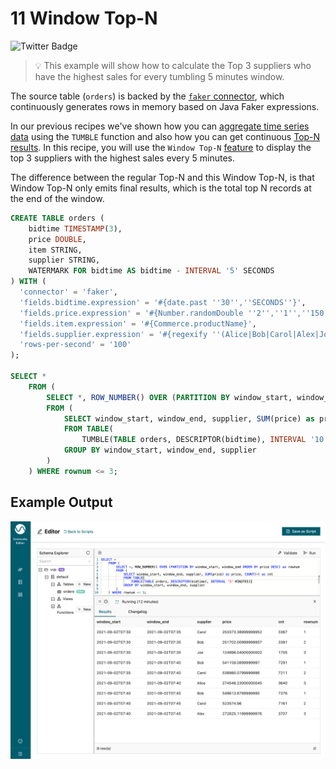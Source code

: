 # 11 Window Top-N

![Twitter Badge](https://img.shields.io/badge/Flink%20Version-1.13%2B-lightgrey)

> :bulb: This example will show how to calculate the Top 3 suppliers who have the highest sales for every tumbling 5 minutes window.

The source table (`orders`) is backed by the [`faker` connector](https://flink-packages.org/packages/flink-faker), which continuously generates rows in memory based on Java Faker expressions.

In our previous recipes we've shown how you can [aggregate time series data](../01_group_by_window/01_group_by_window_tvf.md) using the `TUMBLE` function and also how you can get continuous [Top-N results](../05_top_n/05_top_n.md).
In this recipe, you will use the `Window Top-N` [feature](https://ci.apache.org/projects/flink/flink-docs-stable/docs/dev/table/sql/queries/window-topn/) to display the top 3 suppliers with the highest sales every 5 minutes. 

The difference between the regular Top-N and this Window Top-N, is that Window Top-N only emits final results, which is the total top N records at the end of the window. 

```sql
CREATE TABLE orders ( 
    bidtime TIMESTAMP(3),
    price DOUBLE, 
    item STRING,
    supplier STRING,
    WATERMARK FOR bidtime AS bidtime - INTERVAL '5' SECONDS
) WITH (
  'connector' = 'faker',
  'fields.bidtime.expression' = '#{date.past ''30'',''SECONDS''}',
  'fields.price.expression' = '#{Number.randomDouble ''2'',''1'',''150''}',
  'fields.item.expression' = '#{Commerce.productName}',
  'fields.supplier.expression' = '#{regexify ''(Alice|Bob|Carol|Alex|Joe|James|Jane|Jack)''}',
  'rows-per-second' = '100'
);

SELECT *
    FROM (
        SELECT *, ROW_NUMBER() OVER (PARTITION BY window_start, window_end ORDER BY price DESC) as rownum
        FROM (
            SELECT window_start, window_end, supplier, SUM(price) as price, COUNT(*) as cnt
            FROM TABLE(
                TUMBLE(TABLE orders, DESCRIPTOR(bidtime), INTERVAL '10' MINUTES))
            GROUP BY window_start, window_end, supplier
        )
    ) WHERE rownum <= 3;
```

## Example Output

![11_window_top_n](11_window_top_n.png)
